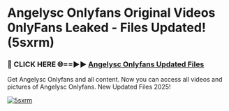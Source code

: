# Angelysc Onlyfans Original Videos 0nlyFans Leaked - Files Updated! (5sxrm)

<h3>🔴 CLICK HERE 🌐==►► <a href="https://tinyurl.com/2m67pmp6" rel="nofollow">Angelysc Onlyfans Updated Files</a></h3>

Get Angelysc Onlyfans and all content. Now you can access all videos and pictures of Angelysc Onlyfans. New Updated Files 2025!

[![5sxrm](https://i.imgur.com/H4QAA4z.gif)](https://tinyurl.com/2m67pmp6)